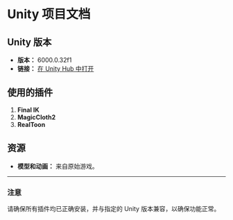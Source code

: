 # Unity 项目文档

## Unity 版本
- **版本：** 6000.0.32f1  
- **链接：** [在 Unity Hub 中打开](unityhub://6000.0.32f1/b2e806cf271c)

## 使用的插件
1. **Final IK**
2. **MagicCloth2**
3. **RealToon**

## 资源
- **模型和动画：** 来自原始游戏。

---

### 注意
请确保所有插件均已正确安装，并与指定的 Unity 版本兼容，以确保功能正常。
